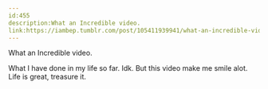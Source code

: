 ```yaml
---
id:455
description:What an Incredible video.
link:https://iambep.tumblr.com/post/105411939941/what-an-incredible-video-what-i-have-done-in-my
---
```


What an Incredible video.

What I have done in my life so far. Idk. But this video make me smile alot.
Life is great, treasure it.
